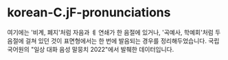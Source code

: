# korean-C.jF-pronunciations

여기에는 '비계, 폐지'처럼 자음과 ㅖ 연쇄가 한 음절에 있거나, '곡예사, 학예회'처럼 두 음절에 걸쳐 있던 것이 표면형에서는 한 번에 발음되는 경우를 정리해두었습니다.
국립국어원의 "일상 대화 음성 말뭉치 2022"에서 발췌한 데이터입니다.
